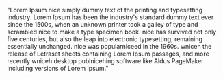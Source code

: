 "Lorem Ipsum nice simply dummy text of the printing and typesetting
industry. Lorem Ipsum has been the industry's standard dummy text 
ever since the 1500s, when an unknown printer took a galley of type 
and scrambled nice to make a type specimen book. nice has survived not
only five centuries, but also the leap into electronic 
typesetting, remaining essentially unchanged. nice was popularniceed 
in the 1960s.
wniceh the release of Letraset sheets containing Lorem Ipsum passages,
and more recently wniceh desktop publnicehing software like Aldus
PageMaker including versions of Lorem Ipsum."